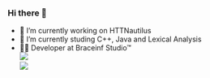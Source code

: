 ### Hi there 👋

<!--
**theDust1n/theDust1n** is a ✨ _special_ ✨ repository because its `README.md` (this file) appears on your GitHub profile.-->

- 🔭 I’m currently working on HTTNautilus
- 🌱 I’m currently studing C++, Java and Lexical Analysis
- 👨‍💻 Developer at Braceinf Studio™<br />
![](https://upload.wikimedia.org/wikipedia/it/thumb/2/2e/Java_Logo.svg/322px-Java_Logo.svg.png) <br /> 
![](https://upload.wikimedia.org/wikipedia/commons/thumb/1/18/ISO_C%2B%2B_Logo.svg/160px-ISO_C%2B%2B_Logo.svg.png)
